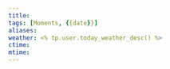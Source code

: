 ```yaml
---
title: 
tags: [Moments, {{date}}]
aliases: 
weather: <% tp.user.today_weather_desc() %>
ctime: 
mtime:
---
```



